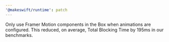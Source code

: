 ```yaml
---
'@makeswift/runtime': patch
---
```


Only use Framer Motion components in the Box when animations are configured. This reduced, on average, Total Blocking Time by 195ms in our benchmarks.
